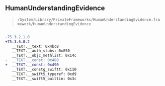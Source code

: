 ## HumanUnderstandingEvidence

> `/System/Library/PrivateFrameworks/HumanUnderstandingEvidence.framework/HumanUnderstandingEvidence`

```diff

-75.3.2.1.0
+75.3.6.0.2
   __TEXT.__text: 0x4bc8
   __TEXT.__auth_stubs: 0x850
   __TEXT.__objc_methlist: 0x14c
-  __TEXT.__const: 0x488
+  __TEXT.__const: 0x490
   __TEXT.__constg_swiftt: 0x110
   __TEXT.__swift5_typeref: 0xd9
   __TEXT.__swift5_builtin: 0x3c

```
